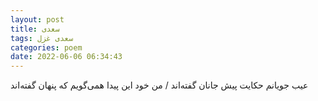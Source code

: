 ```yaml
---
layout: post
title: سعدی
tags: سعدی غزل
categories: poem
date: 2022-06-06 06:34:43
---
```


عیب جویانم حکایت پیش جانان گفته‌اند / من خود این پیدا همی‌گویم که پنهان گفته‌اند
